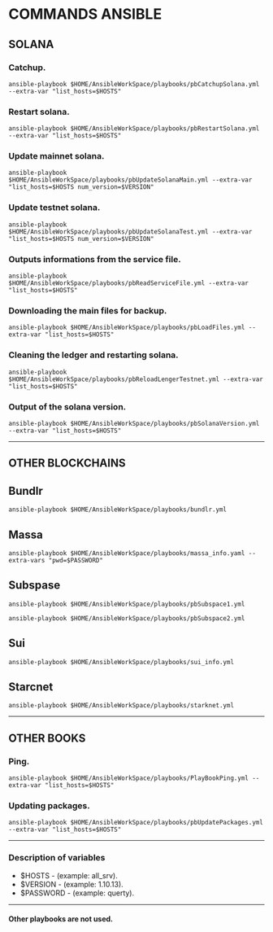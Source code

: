 # COMMANDS ANSIBLE 
## SOLANA
### Catchup.
```
ansible-playbook $HOME/AnsibleWorkSpace/playbooks/pbCatchupSolana.yml --extra-var "list_hosts=$HOSTS"
```
### Restart solana.
```
ansible-playbook $HOME/AnsibleWorkSpace/playbooks/pbRestartSolana.yml --extra-var "list_hosts=$HOSTS"
```
### Update mainnet solana.
```
ansible-playbook $HOME/AnsibleWorkSpace/playbooks/pbUpdateSolanaMain.yml --extra-var "list_hosts=$HOSTS num_version=$VERSION"
```
### Update testnet solana.
```
ansible-playbook $HOME/AnsibleWorkSpace/playbooks/pbUpdateSolanaTest.yml --extra-var "list_hosts=$HOSTS num_version=$VERSION"
```
### Outputs informations from the service file.
```
ansible-playbook $HOME/AnsibleWorkSpace/playbooks/pbReadServiceFile.yml --extra-var "list_hosts=$HOSTS"
```
### Downloading the main files for backup.
```
ansible-playbook $HOME/AnsibleWorkSpace/playbooks/pbLoadFiles.yml --extra-var "list_hosts=$HOSTS"
```
### Сleaning the ledger and restarting solana.
```
ansible-playbook $HOME/AnsibleWorkSpace/playbooks/pbReloadLengerTestnet.yml --extra-var "list_hosts=$HOSTS"
```
### Output of the solana version.
```
ansible-playbook $HOME/AnsibleWorkSpace/playbooks/pbSolanaVersion.yml --extra-var "list_hosts=$HOSTS"
```
-----------------------------
## OTHER BLOCKCHAINS
## Bundlr
```
ansible-playbook $HOME/AnsibleWorkSpace/playbooks/bundlr.yml
```
## Massa
```
ansible-playbook $HOME/AnsibleWorkSpace/playbooks/massa_info.yaml --extra-vars "pwd=$PASSWORD"
```
## Subspase
```
ansible-playbook $HOME/AnsibleWorkSpace/playbooks/pbSubspace1.yml
```
```
ansible-playbook $HOME/AnsibleWorkSpace/playbooks/pbSubspace2.yml
```
## Sui
```
ansible-playbook $HOME/AnsibleWorkSpace/playbooks/sui_info.yml
```
## Starcnet
```
ansible-playbook $HOME/AnsibleWorkSpace/playbooks/starknet.yml
```
-----------------------------
## OTHER BOOKS
### Ping.
```
ansible-playbook $HOME/AnsibleWorkSpace/playbooks/PlayBookPing.yml --extra-var "list_hosts=$HOSTS"
```
### Updating packages.
```
ansible-playbook $HOME/AnsibleWorkSpace/playbooks/pbUpdatePackages.yml --extra-var "list_hosts=$HOSTS"
```
-----------------------------
### Description of variables
* $HOSTS    - (example: all_srv).
* $VERSION  - (example: 1.10.13).
* $PASSWORD - (example: querty).
----------------------------
#### Other playbooks are not used.